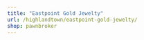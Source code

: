 ```yaml
---
title: "Eastpoint Gold Jewelty"
url: /highlandtown/eastpoint-gold-jewelty/
shop: pawnbroker
---
```

